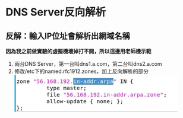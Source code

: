 # DNS Server反向解析

## 反解：輸入IP位址會解析出網域名稱

**因為我之前做實驗的虛擬機壞掉打不開，所以這邊用老師機示範**

1. 兩台DNS Server，第一台叫dns1.a.com，第二台叫dns2.a.com
2. 修改/etc下的named.rfc1912.zones，加上反向解析的部分  
![image](https://github.com/fairy042026/109-linux-/blob/main/0317%E4%B8%8A%E8%AA%B2%E5%85%A7%E5%AE%B9/photo_2021-03-17_10-06-03.jpg)
